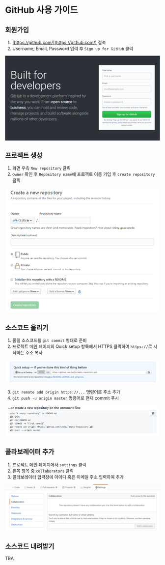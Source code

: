 # GitHub 사용 가이드

## 회원가입

1. [https://github.com/](https://github.com/) 접속
2. Username, Email, Password 입력 후 `Sign up for GitHub` 클릭

![](images/sign-up-for-github.PNG)

## 프로젝트 생성

1. 화면 우측 `New repository` 클릭
2. `Owner` 확인 후 `Repository name`에 프로젝트 이름 기입 후 `Create repository` 클릭

![](images/create-new-repository.PNG)

## 소스코드 올리기

1. 올릴 소스코드를 `git commit` 형태로 준비
2. 프로젝트 메인 페이지의 Quick setup 항목에서 HTTPS 클릭하여 `https://`로 시작하는 주소 복사

![](images/empty-repo-quick-setup.PNG)

3. `git remote add origin https://...` 명령어로 주소 추가
4. `git push -u origin master` 명령어로 현재 commit 푸시

![](images/empty-repo-create-a-new-on-the-command-line.PNG)

## 콜라보레이터 추가

1. 프로젝트 메인 페이지에서 `settings` 클릭
2. 왼쪽 항목 중 `collaborators` 클릭
3. 콜라보레이터 입력창에 아이디 혹은 이메일 주소 입력하여 추가

![](images/settings-collaborator.PNG)

## 소스코드 내려받기

TBA
